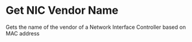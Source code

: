 # Get NIC Vendor Name
 Gets the name of the vendor of a Network Interface Controller based on MAC address
